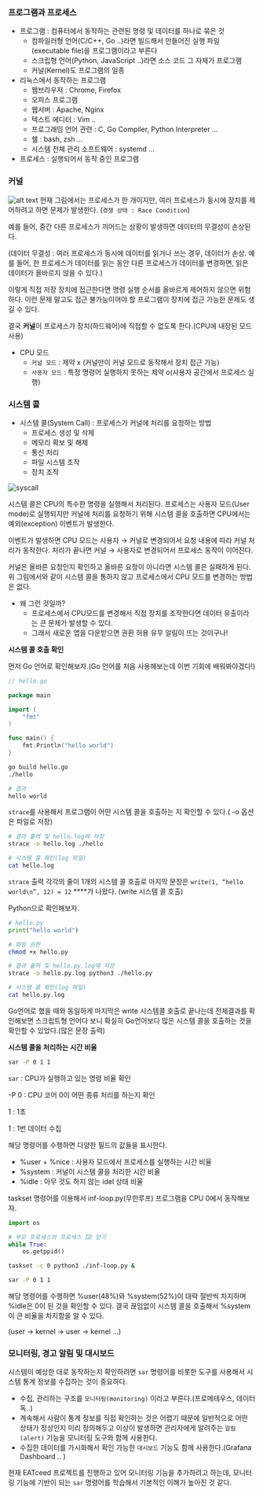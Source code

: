 ### 프로그램과 프로세스

- 프로그램 : 컴퓨터에서 동작하는 관련된 명령 및 데이터를 하나로 묶은 것
    - 컴파일러형 언어(C/C++, Go ..)라면 빌드해서 만들어진 실행 파일(executable file)을 프로그램이라고 부른다
    - 스크립형 언어(Python, JavaScript ..)라면 소스 코드 그 자체가 프로그램
    - 커널(Kernel)도 프로그램의 일종
- 리눅스에서 동작하는 프로그램
    - 웹브라우저 : Chrome, Firefox
    - 오피스 프로그램
    - 웹서버 : Apache, Nginx
    - 텍스트 에디터 : Vim ..
    - 프로그래밍 언어 관련 : C, Go Compiler, Python Interpreter …
    - 쉘 : bash, zsh …
    - 시스템 전체 관리 소프트웨어 : systemd …
- 프로세스 : 실행되어서 동작 중인 프로그램

### 커널


![alt text](../images/1_kernel.webp)
현재 그림에서는 프로세스가 한 개이지만, 여러 프로세스가 동시에 장치를 제어하려고 하면 문제가 발생한다. (`경쟁 상태 : Race Condition`)

예를 들어, 중간 다른 프로세스가 끼어드는 상황이 발생하면 데이터의 무결성이 손상된다.

(데이터 무결성 : 여러 프로세스가 동시에 데이터를 읽거나 쓰는 경우, 데이터가 손상. 예를 들어, 한 프로세스가 데이터를 읽는 동안 다른 프로세스가 데이터를 변경하면, 읽은 데이터가 올바르지 않을 수 있다.)

이렇게 직접 저장 장치에 접근한다면 명령 실행 순서를 올바르게 제어하지 않으면 위험하다. 이런 문제 말고도 접근 불가능이어야 할 프로그램이 장치에 접근 가능한 문제도 생길 수 있다. 

결국 **커널**이 프로세스가 장치(하드웨어)에 직접할 수 없도록 한다.(CPU에 내장된 모드 사용)

- CPU 모드
    - `커널 모드` : 제약 x (커널만이 커널 모드로 동작해서 장치 접근 가능)
    - `사용자 모드` : 특정 명령어 실행하지 못하는 제약 o(사용자 공간에서 프로세스 실행)

### 시스템 콜

- 시스템 콜(System Call) : 프로세스가 커널에 처리를 요청하는 방법
    - 프로세스 생성 및 삭제
    - 메모리 확보 및 해제
    - 통신 처리
    - 파일 시스템 조작
    - 장치 조작
  
![syscall](../images/2_syscall.png)

시스템 콜은 CPU의 특수한 명령을 실행해서 처리된다. 프로세스는 사용자 모드(User mode)로 실행되지만 커널에 처리를 요청하기 위해 시스템 콜을 호출하면 CPU에서는 예외(exception) 이벤트가 발생한다. 

이벤트가 발생하면 CPU 모드는 사용자 → 커널로 변경되어서 요청 내용에 따라 커널 처리가 동작한다. 처리가 끝나면 커널 → 사용자로 변경되어서 프로세스 동작이 이어진다. 

커널은 올바른 요청인지 확인하고 올바른 요청이 아니라면 시스템 콜은 실패하게 된다. 위 그림에서와 같이 시스템 콜을 통하지 않고 프로세스에서 CPU 모드를 변경하는 방법은 없다.

- 왜 그런 것일까?
    - 프로세스에서 CPU모드를 변경해서 직접 장치를 조작한다면 데이터 유출이라는 큰 문제가 발생할 수 있다.
    - 그래서 새로운 앱을 다운받으면 권환 허용 유무 알림이 뜨는 것이구나!

**시스템 콜 호출 확인**

먼저 Go 언어로 확인해보자.(Go 언어를 처음 사용해보는데 이번 기회에 배워봐야겠다!)

```go
// hello.go

package main

import (
	"fmt"
)

func main() {
	fmt.Println("hello world")
}
```

```bash
go build hello.go
./hello

# 결과
hello world
```

`strace`를 사용해서 프로그램이 어떤 시스템 콜을 호출하는 지 확인할 수 있다.( -o 옵션은 파일로 저장)

```bash
# 결과 출력 및 hello.log에 저장
strace -o hello.log ./hello

# 시스템 콜 확인(log 파일)
cat hello.log
```

`strace` 출력 각각의 줄이 1개의 시스템 콜 호출로 마지막 문장은 `write(1, “hello world\n”, 12) = 12` ****가 나왔다. (write 시스템 콜 호출)

Python으로 확인해보자.

```python
# hello.py
print("hello world")
```

```bash
# 파일 권한 
chmod +x hello.py

# 결과 출력 및 hello.py.log에 저장
strace -o hello.py.log python3 ./hello.py

# 시스템 콜 확인(log 파일)
cat hello.py.log
```

Go언어로 했을 때와 동일하게 마지막은 write 시스템콜 호출로 끝나는데 전체결과를 확인해보면 스크립트형 언어다 보니 확실히 Go언어보다 많은 시스템 콜을 호출하는 것을 확인할 수 있었다.(많은 문장 출력)

**시스템 콜을 처리하는 시간 비율**

```bash
sar -P 0 1 1
```

`sar` : CPU가 실행하고 있는 명령 비율 확인

-P 0 : CPU 코어 0이 어떤 종류 처리를 하는지 확인

1 : 1초

1 : 1번 데이터 수집

해당 명령어를 수행하면 다양한 필드의 값들을 표시한다. 

- %user + %nice : 사용자 모드에서 프로세스를 실행하는 시간 비율
- %system : 커널이 시스템 콜을 처리한 시간 비율
- %idle : 아무 것도 하지 않는 idel 상태 비율

taskset 명령어를 이용해서 inf-loop.py(무한루프) 프로그램을 CPU 0에서 동작해보자.

```python
import os

# 부모 프로세스의 프로세스 ID 얻기
while True:
	os.getppid()
```

```bash
taskset -c 0 python3 ./inf-loop.py &

sar -P 0 1 1
```

해당 명령어를 수행하면 %user(48%)와 %system(52%)이 대략 절반씩 차지하며 %idle은 0이 된 것을 확인할 수 있다. 결국 끊임없이 시스템 콜을 호출해서 %system이 큰 비율을 차지함을 알 수 있다. 

(user → kernel → user → kernel …)

### 모니터링, 경고 알림 및 대시보드

시스템이 예상한 대로 동작하는지 확인하려면 `sar` 명령어를 비롯한 도구를 사용해서 시스템 통계 정보를 수집하는 것이 중요하다. 

- 수집, 관리하는 구조를 `모니터링(monitoring)` 이라고 부른다.(프로메테우스, 데이터독..)
- 계속해서 사람이 통계 정보를 직접 확인하는 것은 어렵기 때문에 일반적으로 어떤 상태가 정상인지 미리 정의해두고 이상이 발생하면 관리자에게 알려주는 `알림(alert)` 기능을 모니터링 도구와 함께 사용한다.
- 수집한 데이터를 가시화해서 확인 가능한 `대시보드` 기능도 함께 사용한다.(Grafana Dashboard .. )

현재 EATceed 프로젝트를 진행하고 있어 모니터링 기능을 추가하려고 하는데, 모니터링 기능에 기반이 되는 `sar` 명령어를 학습해서 기본적인 이해가 높아진 것 같다.